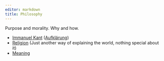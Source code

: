 ```yaml
---
editor: markdown
title: Philosophy
---
```


Purpose and morality. Why and how.

-   [Immanuel Kant](/immanuel_kant) ([Aufklärung](/aufklarung))
-   [Religion](/religion) (Just another way of explaining the world,
    nothing special about it)
-   [Meaning](/meaning)
